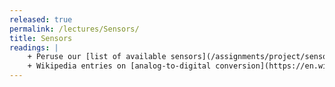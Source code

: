 ```yaml
---
released: true
permalink: /lectures/Sensors/
title: Sensors
readings: |
    + Peruse our [list of available sensors](/assignments/project/sensors) for possible use in your project.
    + Wikipedia entries on [analog-to-digital conversion](https://en.wikipedia.org/wiki/Analog-to-digital_converter) and [pulse width modulation](https://en.wikipedia.org/wiki/Pulse-width_modulation).
---
```




